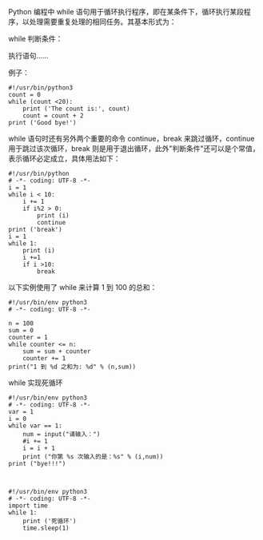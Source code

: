 Python 编程中 while 语句用于循环执行程序，即在某条件下，循环执行某段程序，以处理需要重复处理的相同任务。其基本形式为：

while 判断条件：

执行语句……

例子：

```
#!/usr/bin/python3
count = 0
while (count <20):
    print ('The count is:', count)
    count = count + 2
print ('Good bye!')
```

while 语句时还有另外两个重要的命令 continue，break 来跳过循环，continue 用于跳过该次循环，break 则是用于退出循环，此外"判断条件"还可以是个常值，表示循环必定成立，具体用法如下：

```
#!/usr/bin/python
# -*- coding: UTF-8 -*-
i = 1
while i < 10:
    i += 1
    if i%2 > 0:
        print (i)
        continue
print ('break')
i = 1
while 1:
    print (i)
    i +=1
    if i >10:
        break
```

以下实例使用了 while 来计算 1 到 100 的总和：

```
#!/usr/bin/env python3
# -*- coding: UTF-8 -*-

n = 100
sum = 0
counter = 1
while counter <= n:
    sum = sum + counter
    counter += 1
print("1 到 %d 之和为: %d" % (n,sum))
```

while 实现死循环

```
#!/usr/bin/env python3
# -*- coding: UTF-8 -*-
var = 1
i = 0
while var == 1:
    num = input("请输入：")
    #i += 1
    i = i + 1
    print ("你第 %s 次输入的是：%s" % (i,num))
print ("bye!!!")



#!/usr/bin/env python3
# -*- coding: UTF-8 -*-
import time
while 1:
    print ('死循环')
    time.sleep(1)
```




